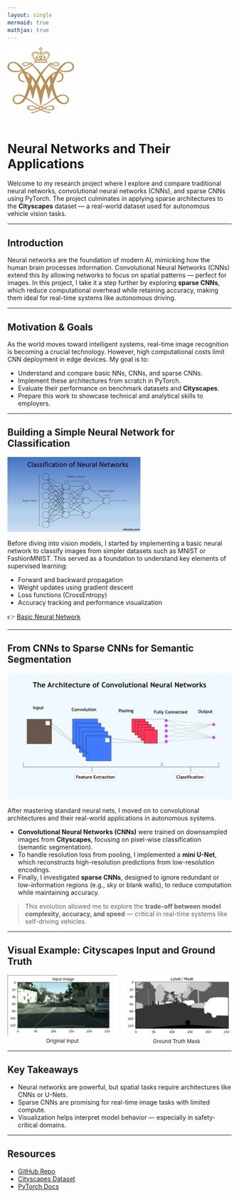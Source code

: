 ```yaml
---
layout: single
mermaid: true
mathjax: true 
---
```

<img src="images/wmlogo.png" alt="William & Mary Logo" width="150" style="margin-bottom: 20px;">

# Neural Networks and Their Applications

Welcome to my research project where I explore and compare traditional neural networks, convolutional neural networks (CNNs), and sparse CNNs using PyTorch. The project culminates in applying sparse architectures to the **Cityscapes** dataset — a real-world dataset used for autonomous vehicle vision tasks.

___

## Introduction

Neural networks are the foundation of modern AI, mimicking how the human brain processes information. Convolutional Neural Networks (CNNs) extend this by allowing networks to focus on spatial patterns — perfect for images. In this project, I take it a step further by exploring **sparse CNNs**, which reduce computational overhead while retaining accuracy, making them ideal for real-time systems like autonomous driving.

___

## Motivation & Goals

As the world moves toward intelligent systems, real-time image recognition is becoming a crucial technology. However, high computational costs limit CNN deployment in edge devices. My goal is to:

- Understand and compare basic NNs, CNNs, and sparse CNNs.
- Implement these architectures from scratch in PyTorch.
- Evaluate their performance on benchmark datasets and **Cityscapes**.
- Prepare this work to showcase technical and analytical skills to employers.

___

## Building a Simple Neural Network for Classification

![Basic Neural Network](images/basic_nn_image.jpeg)

Before diving into vision models, I started by implementing a basic neural network to classify images from simpler datasets such as MNIST or FashionMNIST. This served as a foundation to understand key elements of supervised learning:

- Forward and backward propagation
- Weight updates using gradient descent
- Loss functions (CrossEntropy)
- Accuracy tracking and performance visualization

👉 [Basic Neural Network](./Basic_NN.html)

___

## From CNNs to Sparse CNNs for Semantic Segmentation

![CNN Architecture](images/cnn_architecture.webp)

After mastering standard neural nets, I moved on to convolutional architectures and their real-world applications in autonomous systems.

- **Convolutional Neural Networks (CNNs)** were trained on downsampled images from **Cityscapes**, focusing on pixel-wise classification (semantic segmentation).
- To handle resolution loss from pooling, I implemented a **mini U-Net**, which reconstructs high-resolution predictions from low-resolution encodings.
- Finally, I investigated **sparse CNNs**, designed to ignore redundant or low-information regions (e.g., sky or blank walls), to reduce computation while maintaining accuracy.

> This evolution allowed me to explore the **trade-off between model complexity, accuracy, and speed** — critical in real-time systems like self-driving vehicles.

___

## Visual Example: Cityscapes Input and Ground Truth

<div style="display: flex; gap: 10px;">
  <div style="text-align: center;">
    <img src="images/inputimage.png" width="300"><br>
    <small>Original Input</small>
  </div>
  <div style="text-align: center;">
    <img src="images/label:mask.png" width="300"><br>
    <small>Ground Truth Mask</small>
  </div>
</div>

___

## Key Takeaways

- Neural networks are powerful, but spatial tasks require architectures like CNNs or U-Nets.
- Sparse CNNs are promising for real-time image tasks with limited compute.
- Visualization helps interpret model behavior — especially in safety-critical domains.

___

## Resources

- [GitHub Repo]()
- [Cityscapes Dataset](https://www.cityscapes-dataset.com/)
- [PyTorch Docs](https://pytorch.org/)
